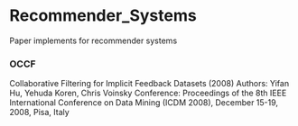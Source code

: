 # Recommender_Systems
Paper implements for recommender systems
### OCCF
Collaborative Filtering for Implicit Feedback Datasets (2008)
Authors: Yifan Hu, Yehuda Koren, Chris Voinsky
Conference: Proceedings of the 8th IEEE International Conference on Data Mining (ICDM 2008), December 15-19, 2008, Pisa, Italy
